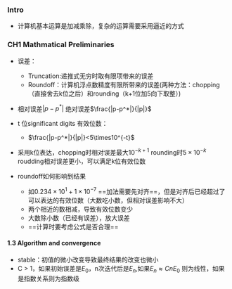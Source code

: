 ### Intro
* 计算机基本运算是加减乘除，复杂的运算需要采用逼近的方式

### CH1 Mathmatical Preliminaries
* 误差：
	* Truncation:递推式无穷时取有限项带来的误差
	* Roundoff：计算机浮点数精度有限所带来的误差(两种方法：chopping（直接舍去k位之后）和rounding（k+1位加5向下取整）)
* 相对误差$|p-p^*|$ 绝对误差$\frac{|p-p^*|}{|p|}$
* t 位significant digits 有效位数：
	* $\frac{|p-p^*|}{|p|}<5\times10^{-t}$
* 采用k位表达，chopping时相对误差最大$10^{-k+1}$ rounding时$5\times10^{-k}$
	roudding相对误差更小，可以满足k位有效位数
	
* roundoff如何影响到结果
	* 如$0.234\times10^1+1\times10^{-7}$ ==加法需要先对齐==，但是对齐后已经超过了可以表达的有效位数（大数吃小数，但相对误差影响不大）
	* 两个相近的数相减，导致有效位数变少
	* 大数除小数（已经有误差），放大误差
	* ==计算时要考虑公式是否合理==

#### 1.3 Algorithm and convergence
* stable：初值的微小改变导致最终结果的改变也微小
* C > 1，如果初始误差是$E_0$，n次迭代后是$E_n$,如果$E_n\approx CnE_0$
	则为线性，如果是指数关系则为指数级

